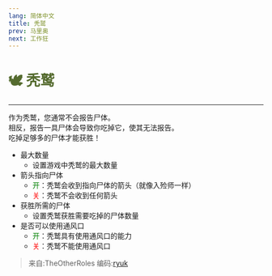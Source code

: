 ```yaml
---
lang: 简体中文
title: 秃鹫
prev: 马里奥
next: 工作狂
---
```


# <font color="#556b2f">🕊️ <b>秃鹫</b></font> <Badge text="Chaos" type="tip" vertical="middle"/>

***

作为秃鹫，您通常不会报告尸体。<br>
相反，报告一具尸体会导致你吃掉它，使其无法报告。<br>
吃掉足够多的尸体才能获胜！

- 最大数量
  - 设置游戏中秃鹫的最大数量
- 箭头指向尸体
  - <font color=green>开</font>：秃鹫会收到指向尸体的箭头（就像入殓师一样）
  - <font color=red>关</font>：秃鹫不会收到任何箭头
- 获胜所需的尸体
  - 设置秃鹫获胜需要吃掉的尸体数量
- 是否可以使用通风口
  - <font color=green>开</font>：秃鹫具有使用通风口的能力
  - <font color=red>关</font>：秃鹫不能使用通风口

> 来自:TheOtherRoles 编码:[ryuk](#)
